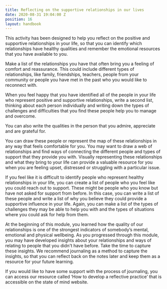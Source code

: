 ```yaml
---
title: Reflecting on the supportive relationships in our lives
date: 2020-08-31 19:04:00 Z
position: 16
layout: handbook
---
```


This activity has been designed to help you reflect on the positive and supportive relationships in your life, so that you can identify which relationships have healthy qualities and remember the emotional resources that you have available to you. 

Make a list of the relationships you have that often bring you a feeling of comfort and reassurance. This could include different types of relationships, like family, friendships, teachers, people from your community or people you have met in the past who you would like to reconnect with. 

When you feel happy that you have identified all of the people in your life who represent positive and supportive relationships, write a second list, thinking about each person individually and writing down the types of challenges and difficulties that you find these people help you to manage and overcome. 

You can also write the qualities in the person that you admire, appreciate and are grateful for.  

You can draw these people or represent the map of these relationships in any way that feels comfortable for you. You may want to draw a web of relationships and find ways of connecting the different people and types of support that they provide you with. Visually representing these relationships and what they bring to your life can provide a valuable resource for you when you are feeling upset, distressed or struggling with a particular issue. 

If you feel like it is difficult to identify people who represent healthy relationships in your life, you can create a list of people who you feel like you could reach out to support. These might be people who you know but have not asked for support from before. In this case, you can write a list of these people and write a list of why you believe they could provide a supportive influence in your life. Again, you can make a list of the types of challenges they may be able to help you with and the types of situations where you could ask for help from them.  

At the beginning of this module, you learned how the quality of our relationships is one of the strongest indicators of somebody’s mental, emotional and physical wellbeing. As you progressed through this module, you may have developed insights about your relationships and ways of relating to people that you didn't have before. Take the time to capture these insights. We recommend journaling as a method to capture the insights, so that you can reflect back on the notes later and keep them as a resource for your future learning. 

If you would like to have some support with the process of journaling, you can access our resource called ‘How to develop a reflective practice’ that is accessible on the state of mind website.
